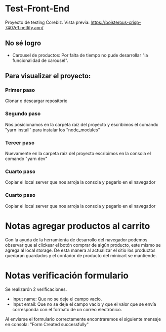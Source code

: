 # Test-Front-End

Proyecto de testing Corebiz. Vista previa: https://boisterous-crisp-7407e1.netlify.app/



## No sé logro

- Carousel de productos: Por falta de tiempo no pude desarrollar "la funcionalidad de carousel".


## Para visualizar el proyecto:

### Primer paso
Clonar o descargar repositorio


### Segundo paso
Nos posicionamos en la carpeta raiz del proyecto y escribimos el comando "yarn install" para instalar los "node_modules"


### Tercer paso
Nuevamente en la carpeta raiz del proyecto escribimos en la consola el comando "yarn dev"


### Cuarto paso
Copiar el local server que nos arroja la consola y pegarlo en el navegador


### Cuarto paso
Copiar el local server que nos arroja la consola y pegarlo en el navegador


# Notas agregar productos al carrito

Con la ayuda de la herramienta de desarrollo del navegador podemos observar que al clickear el botón comprar de algún producto, este mismo se agrega al local storage.
De esta manera al actualizar el sitio los productos quedaran guardados y el contador de producto del minicart se mantiende.


# Notas verificación formulario

Se realizarón 2 verificaciones.

- Input name: Que no se deje el campo vacio.
- Input email: Que no se deje el campo vacio y que el valor que se envía corresponda con el formato de un correo electrónico.

Al enviarse el formulario correctamente encontraremos el siguiente mensaje en consola: "Form Created successfully"

